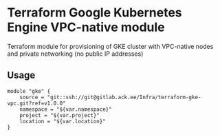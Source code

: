 # Terraform Google Kubernetes Engine VPC-native module

Terraform module for provisioning of GKE cluster with VPC-native nodes and private networking (no public IP addresses)

## Usage

```hcl
module "gke" {
	source = "git::ssh://git@gitlab.ack.ee/Infra/terraform-gke-vpc.git?ref=v1.0.0"
	namespace = "${var.namespace}"
	project = "${var.project}"
	location = "${var.location}"
}
```
